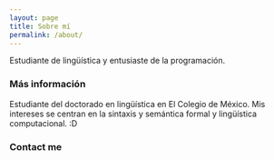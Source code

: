 ```yaml
---
layout: page
title: Sobre mí
permalink: /about/
---
```


Estudiante de lingüística y entusiaste de la programación.

### Más información

Estudiante del doctorado en lingüística en El Colegio de México. Mis intereses se centran en la sintaxis y semántica formal y lingüística computacional. :D

### Contact me

